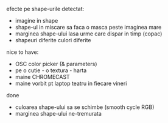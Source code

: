 
efecte pe shape-urile detectat:
- imagine in shape
- shape-ul in miscare sa faca o masca peste imaginea mare
- marginea shape-ului lasa urme care dispar in timp (copac)
- shapeuri diferite culori diferite

nice to have:
- OSC color picker (& parameters)
- pe o cutie - o textura - harta 
- maine CHROMECAST
- maine vorbit pt laptop teatru in fiecare vineri

done
- culoarea shape-ului sa se schimbe (smooth cycle RGB)
- marginea shape-ului ne-tremurata